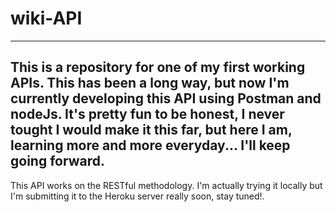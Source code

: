 # wiki-API
------------------------------------------------------------------------------------------------------------------------
This is a repository for one of my first working APIs.
This has been a long way, but now I'm currently developing this API using Postman and nodeJs.
It's pretty fun to be honest, I never tought I would make it this far, but here I am, learning more and more everyday...
I'll keep going forward.
------------------------------------------------------------------------------------------------------------------------

This API works on the RESTful methodology.
I'm actually trying it locally but I'm submitting it to the Heroku server really soon, stay tuned!.
